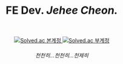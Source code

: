 <div align=center>
<!--   <h3>Skill Set:</h3>
  <img src="https://img.shields.io/badge/React-61DAFB?logo=React&logoColor=black&style=for-the-badge" alt="React">
  <img src="https://img.shields.io/badge/Blazor-512BD4?logo=Next&logoColor=white&style=for-the-badge" alt="Nextjs">
  <img src="https://img.shields.io/badge/ASP.NET_Core-512BD4?logo=.net&logoColor=white&style=for-the-badge" alt="ASP.NET Core"> -->
<!--   <img src="https://img.shields.io/badge/Jekyll-CC0000?logo=Jekyll&logoColor=black&style=for-the-badge" alt="Jekyll"> -->
<!--   <h3>Fluent with:</h3>
  <img src="https://img.shields.io/badge/C_Sharp👍-239120?logo=csharp&logoColor=white&style=flat-square" alt="C#">
  <img src="https://img.shields.io/badge/typescript-3178C6?logo=typescript&logoColor=black&style=flat-square" alt="TypeScript">
  <img src="https://img.shields.io/badge/HTML_&_CSS_&_JS-FC60A8?logo=awesomelists&logoColor=black&style=flat-square" alt="HTML&CSS&JS">
  <br /><br /> -->
<!--   <a href="https://github.com/jeheecheon">
    <img src="https://github-readme-stats.vercel.app/api?username=jeheecheon" alt="My GitHub stats">
  </a> -->
<!--   <pre>
    Languages I don't use often : 
    <em>C, Python</em>
  </pre> 
  <div align=right>
    <a href="https://hits.seeyoufarm.com">
      <img src="https://hits.seeyoufarm.com/api/count/incr/badge.svg?url=https%3A%2F%2Fgithub.com%2Fjeheecheon%2Fhit-counter&count_bg=%2379C83D&title_bg=%23555555&icon=smugmug.svg&icon_color=%23E7E7E7&title=hits&edge_flat=false" alt="Hits">
    </a>
  </div>
</div>
  -->

<div align=center>
  <h1>
    FE Dev. <i>Jehee Cheon.</i>
  </h1>
  
  <br/>

<!--
  <h3>
    Blog: 
    <a 
      href="https://blog.jeheecheon.com"
      target="_blank"
      rel="noreferrer"
    >
      https://blog.jeheecheon.com
    </a>
  </h3>
  
  <h3>
    Resume: 
    <a 
      href="https://resume.jeheecheon.com"
      target="_blank"
      rel="noreferrer"
    >
      https://resume.jeheecheon.com
    </a>
  </h3>
  
  <br />
  <br />
  
  <h5>
    활동내역과 프로젝트는 아래에 있습니다.
    <br />
    <br />
    Projects Category: 
    <a 
      href="https://blog.jeheecheon.com/categories/Projects"
      target="_blank"
      rel="noreferrer"
    >
      https://blog.jeheecheon.com/categories/Projects
    </a>
  </h5>
  
  
  <br/>
  
  <h1></h1>
-->
  
  <br/>

  <a href="https://solved.ac/jeheecheom" target="_blank">
    <img src="http://mazassumnida.wtf/api/generate_badge?boj=jeheecheom" alt="Solved.ac 본계정">
  </a>
  <a href="https://solved.ac/jeheecheon" target="_blank">
    <img src="http://mazassumnida.wtf/api/generate_badge?boj=jeheecheon" alt="Solved.ac 부계정">
  </a>
  
  <br/>

  <!-- 
  <img src="https://github-readme-stats.vercel.app/api?username=jeheecheon&show_icons=true&theme=dark" alt="GitHub Stats">
  본계정 / 부계정
  -->
  <h6>천천히...천천히...천제히</h6>
</div>

<!-- 
  ![github state](https://github-readme-stats.vercel.app/api?username=jeheecheon&show_icons=true&theme=dark)
  [![Solved.ac 본계정](http://mazassumnida.wtf/api/generate_badge?boj=jeheecheom)](https://solved.ac/jeheecheom)
  [![Solved.ac 부계정](http://mazassumnida.wtf/api/generate_badge?boj=jeheecheon)](https://solved.ac/jeheecheon)
-->

